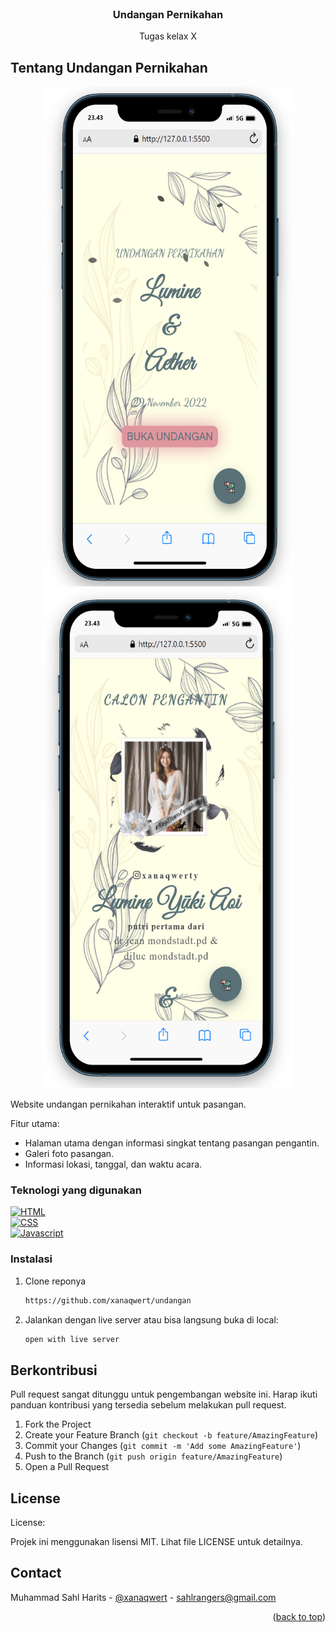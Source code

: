 <!-- PROJECT LOGO -->
<br />
<div align="center">
<!--   <a href="">
    <img src="Images/prysm.png" alt="Logo" width="200px" height="100px">
  </a> -->

  <h3 align="center">Undangan Pernikahan</h3>

  <p align="center">
    Tugas kelax X
    <br />
  </p>
</div>


<!-- ABOUT THE PROJECT -->
## Tentang Undangan Pernikahan

<p align="center">
<img src="images-undangan/undangan-1.png" alt="Screenshot" width="400px" height="800px">

<img src="images-undangan/undangan-2.png" alt="Screenshot" width="400px" height="800px">
</p>


Website undangan pernikahan interaktif untuk pasangan.

Fitur utama:
* Halaman utama dengan informasi singkat tentang pasangan pengantin.
* Galeri foto pasangan.
* Informasi lokasi, tanggal, dan waktu acara.


### Teknologi yang digunakan

[![HTML](https://skillicons.dev/icons?i=html)]()
</br>
[![CSS](https://skillicons.dev/icons?i=css)]()
</br>
[![Javascript](https://skillicons.dev/icons?i=js)]()

### Instalasi


1. Clone reponya
   ```sh
   https://github.com/xanaqwert/undangan
   ```
2. Jalankan dengan live server atau bisa langsung buka di local:
   ```sh
   open with live server
   ```


<!-- CONTRIBUTING -->
## Berkontribusi

Pull request sangat ditunggu untuk pengembangan website ini. Harap ikuti panduan kontribusi yang tersedia sebelum melakukan pull request.

1. Fork the Project
2. Create your Feature Branch (`git checkout -b feature/AmazingFeature`)
3. Commit your Changes (`git commit -m 'Add some AmazingFeature'`)
4. Push to the Branch (`git push origin feature/AmazingFeature`)
5. Open a Pull Request


<!-- LICENSE -->
## License

License:

Projek ini menggunakan lisensi MIT. Lihat file LICENSE untuk detailnya.

<!-- CONTACT -->
## Contact

Muhammad Sahl Harits - [@xanaqwert](https://twitter.com/xanaqwert) - sahlrangers@gmail.com

<p align="right">(<a href="#readme-top">back to top</a>)</p>
